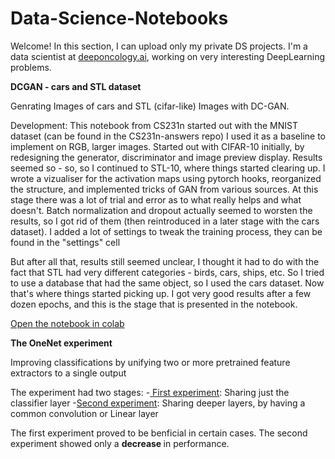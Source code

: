 # Data-Science-Notebooks

Welcome!
In this section, I can upload only my private DS projects.
I'm a data scientist at <a href='https://www.deeponcology.ai/'>deeponcology.ai</a>, working on very interesting DeepLearning problems.

<b>DCGAN - cars and STL dataset</b>

Genrating Images of cars and STL (cifar-like) Images with DC-GAN.

Development:
This notebook from CS231n started out with the MNIST dataset (can be found in the CS231n-answers repo)
I used it as a baseline to implement on RGB, larger images.
Started out with CIFAR-10 initially, by redesigning the generator, discriminator and image preview display.
Results seemed so - so, so I continued to STL-10, where things started clearing up.
I wrote a vizualiser for the activation maps using pytorch hooks, reorganized the structure, and implemented tricks of GAN from various sources.
At this stage there was a lot of trial and error as to what really helps and what doesn't. Batch normalization and dropout actually seemed to worsten the results, so I got rid of them (then reintroduced in a later stage with the cars dataset). I added a lot of settings to tweak the training process, they can be found in the "settings" cell

But after all that, results still seemed unclear, I thought it had to do with the fact that STL had very different categories - birds, cars, ships, etc. 
So I tried to use a database that had the same object, so I used the cars dataset. Now that's where things started picking up. I got very good results after a few dozen epochs, and this is the stage that is presented in the notebook.

<a href='https://colab.research.google.com/github/PyxAI/Data-Science-Notebooks/blob/master/DCGAN_out.ipynb'> Open the notebook in colab </a>


<b>The OneNet experiment</b>

Improving classifications by unifying two or more pretrained feature extractors to a single output

The experiment had two stages:
  -<a href='https://colab.research.google.com/github/PyxAI/Data-Science-Notebooks/blob/master/The_OneNet.ipynb'> First experiment</a>: Sharing just the classifier layer
  -<a href='https://colab.research.google.com/github/PyxAI/Data-Science-Notebooks/blob/master/The_OneNet_sharing_lower_levels.ipynb'>Second experiment</a>: Sharing deeper layers, by having a common convolution or Linear layer
 
The first experiment proved to be benficial in certain cases.
The second experiment showed only a <b> decrease </b> in performance.
